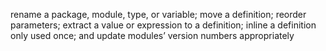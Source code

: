 rename a package, module, type, or variable; move a definition; reorder parameters; extract a value or expression to a definition; inline a definition only used once; and update modules’ version numbers appropriately
